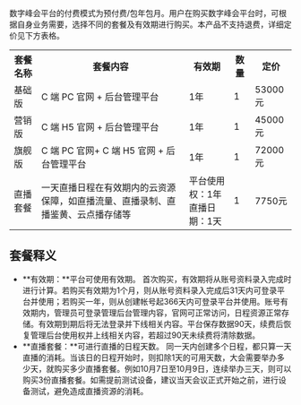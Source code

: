 数字峰会平台的付费模式为预付费/包年包月。用户在购买数字峰会平台时，可根据自身业务需要，选择不同的套餐及有效期进行购买。本产品不支持退费，详细定价见下方表格。
<table>
    <tr>
        <th>套餐名称</th>
        <th>套餐内容</th>
				<th>有效期</th>
				<th>数量</th>
				<th>定价</th>
    </tr>
    <tr>
        <td>基础版</td>
        <td> C 端 PC 官网 + 后台管理平台</td>
        <td>1年</td>
        <td>1</td>
				<td>53000元</td>
    </tr>
		 <tr>
        <td>营销版</td>
        <td> C 端 H5 官网 + 后台管理平台</td>
        <td>1年</td>
        <td>1</td>
				<td>45000元</td>
    </tr>
		 <tr>
        <td>旗舰版</td>
        <td> C 端 PC 官网+ C 端 H5 官网 + 后台管理平台</td>
        <td>1年</td>
        <td>1</td>
				<td>72000元</td>
    </tr>
		<tr>
        <td>直播套餐</td>
        <td> 一天直播日程在有效期内的云资源保障，如直播流量、直播录制、直播鉴黄、云点播存储等</td>
        <td>平台使用权：1年<br>直播日期：1天</td>
        <td>1</td>
				<td>7750元</td>
    </tr>
</table>


## 套餐释义
- **有效期：**平台可使用有效期。
首次购买，有效期将从账号资料录入完成时进行计算。若购买有效期为1个月，则从账号资料录入完成后31天内可登录平台并使用；若购买一年，则从创建帐号起366天内可登录平台并使用。账号有效期内，管理员可登录管理后台管理内容，官网可正常访问，日程资源正常存储。有效期到期后将无法登录并下线相关内容。平台保存数据90天，续费后恢复管理后台使用权并上线相关内容，若超过90天未续费将清除数据。
- **直播套餐：**可进行直播的日程天数。
同一天内创建多个日程，都只算一天直播的消耗。当该日的日程开始时，则扣除1天的可用天数，大会需要举办多少天，就购买多少直播套餐。例如10月7日至10月9日，连续举办三天，则可以购买3份直播套餐。如需提前测试设备，建议当天会议正式开始之前，进行设备测试，避免造成直播资源的消耗。
